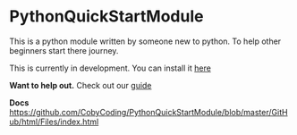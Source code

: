 # PythonQuickStartModule
This is a python module written by someone new to python. To help other beginners start there journey.

This is currently in development. You can install it [here](https://github.com/CobyCoding/PythonQuickStartModule/blob/master/GitHub/install.md)

**Want to help out.**
    Check out our [guide](https://github.com/CobyCoding/PythonQuickStartModule/blob/master/github/contributing.md)

**Docs**
    https://github.com/CobyCoding/PythonQuickStartModule/blob/master/GitHub/html/Files/index.html
